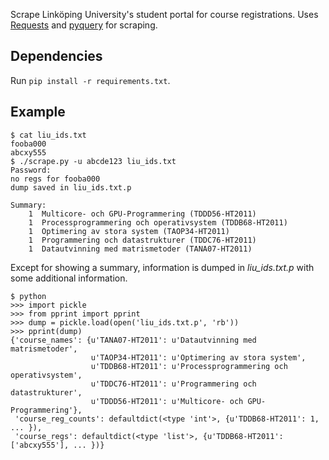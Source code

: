 Scrape Linköping University's student portal for course registrations. Uses 
[Requests](http://docs.python-requests.org/en/latest/index.html) and 
[pyquery](http://packages.python.org/pyquery/) for scraping.

## Dependencies

Run `pip install -r requirements.txt`.

## Example

    $ cat liu_ids.txt
    fooba000
    abcxy555
    $ ./scrape.py -u abcde123 liu_ids.txt
    Password: 
    no regs for fooba000
    dump saved in liu_ids.txt.p

    Summary:
        1  Multicore- och GPU-Programmering (TDDD56-HT2011)
        1  Processprogrammering och operativsystem (TDDB68-HT2011)
        1  Optimering av stora system (TAOP34-HT2011)
        1  Programmering och datastrukturer (TDDC76-HT2011)
        1  Datautvinning med matrismetoder (TANA07-HT2011)

Except for showing a summary, information is dumped in *liu_ids.txt.p* with some
additional information.
    
    $ python
    >>> import pickle
    >>> from pprint import pprint
    >>> dump = pickle.load(open('liu_ids.txt.p', 'rb'))
    >>> pprint(dump)
    {'course_names': {u'TANA07-HT2011': u'Datautvinning med matrismetoder',
                      u'TAOP34-HT2011': u'Optimering av stora system',
                      u'TDDB68-HT2011': u'Processprogrammering och operativsystem',
                      u'TDDC76-HT2011': u'Programmering och datastrukturer',
                      u'TDDD56-HT2011': u'Multicore- och GPU-Programmering'},
     'course_reg_counts': defaultdict(<type 'int'>, {u'TDDB68-HT2011': 1, ... }),
     'course_regs': defaultdict(<type 'list'>, {u'TDDB68-HT2011': ['abcxy555'], ... })}

